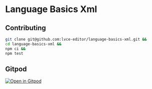 # Language Basics Xml

## Contributing

```sh
git clone git@github.com:lvce-editor/language-basics-xml.git &&
cd language-basics-xml &&
npm ci &&
npm test
```

## Gitpod

[![Open in Gitpod](https://gitpod.io/button/open-in-gitpod.svg)](https://gitpod.io/#https://github.com/lvce-editor/language-basics-xml)
